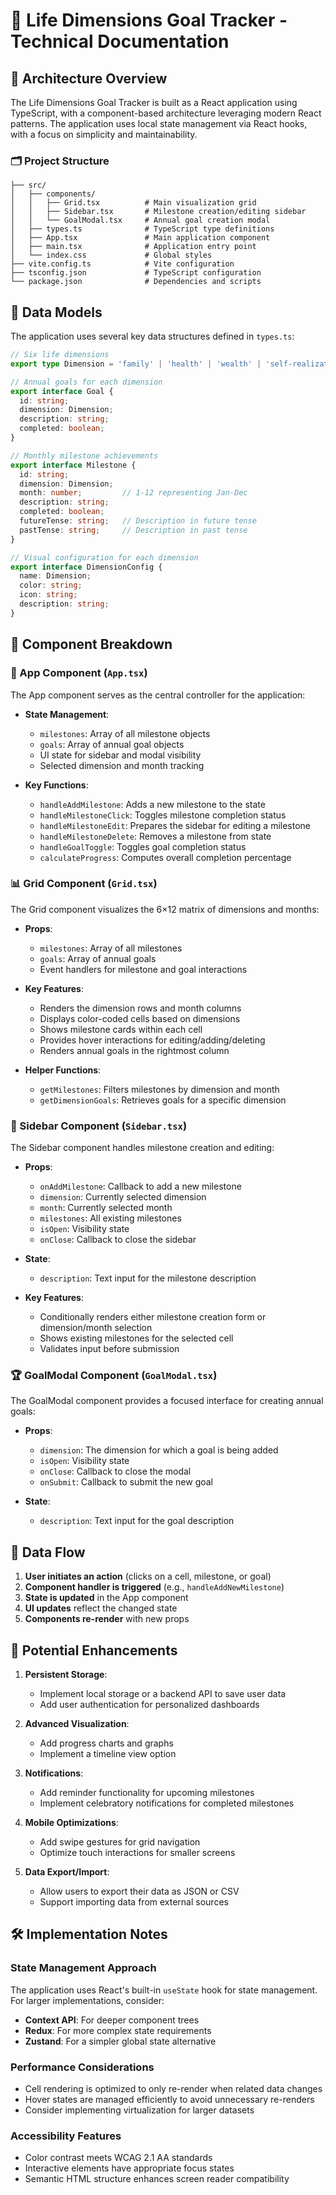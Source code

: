 # 🔧 Life Dimensions Goal Tracker - Technical Documentation

## 📐 Architecture Overview

The Life Dimensions Goal Tracker is built as a React application using TypeScript, with a component-based architecture leveraging modern React patterns. The application uses local state management via React hooks, with a focus on simplicity and maintainability.

### 🗂️ Project Structure

```
├── src/
│   ├── components/
│   │   ├── Grid.tsx          # Main visualization grid
│   │   ├── Sidebar.tsx       # Milestone creation/editing sidebar
│   │   └── GoalModal.tsx     # Annual goal creation modal
│   ├── types.ts              # TypeScript type definitions
│   ├── App.tsx               # Main application component
│   ├── main.tsx              # Application entry point
│   └── index.css             # Global styles
├── vite.config.ts            # Vite configuration
├── tsconfig.json             # TypeScript configuration
└── package.json              # Dependencies and scripts
```

## 💾 Data Models

The application uses several key data structures defined in `types.ts`:

```typescript
// Six life dimensions
export type Dimension = 'family' | 'health' | 'wealth' | 'self-realization' | 'friends' | 'leisure';

// Annual goals for each dimension
export interface Goal {
  id: string;
  dimension: Dimension;
  description: string;
  completed: boolean;
}

// Monthly milestone achievements
export interface Milestone {
  id: string;
  dimension: Dimension;
  month: number;         // 1-12 representing Jan-Dec
  description: string;
  completed: boolean;
  futureTense: string;   // Description in future tense
  pastTense: string;     // Description in past tense
}

// Visual configuration for each dimension
export interface DimensionConfig {
  name: Dimension;
  color: string;
  icon: string;
  description: string;
}
```

## 🧩 Component Breakdown

### 📱 App Component (`App.tsx`)

The App component serves as the central controller for the application:

- **State Management**:
  - `milestones`: Array of all milestone objects
  - `goals`: Array of annual goal objects
  - UI state for sidebar and modal visibility
  - Selected dimension and month tracking

- **Key Functions**:
  - `handleAddMilestone`: Adds a new milestone to the state
  - `handleMilestoneClick`: Toggles milestone completion status
  - `handleMilestoneEdit`: Prepares the sidebar for editing a milestone
  - `handleMilestoneDelete`: Removes a milestone from state
  - `handleGoalToggle`: Toggles goal completion status
  - `calculateProgress`: Computes overall completion percentage

### 📊 Grid Component (`Grid.tsx`)

The Grid component visualizes the 6×12 matrix of dimensions and months:

- **Props**:
  - `milestones`: Array of all milestones
  - `goals`: Array of annual goals
  - Event handlers for milestone and goal interactions

- **Key Features**:
  - Renders the dimension rows and month columns
  - Displays color-coded cells based on dimensions
  - Shows milestone cards within each cell
  - Provides hover interactions for editing/adding/deleting
  - Renders annual goals in the rightmost column

- **Helper Functions**:
  - `getMilestones`: Filters milestones by dimension and month
  - `getDimensionGoals`: Retrieves goals for a specific dimension

### 📝 Sidebar Component (`Sidebar.tsx`)

The Sidebar component handles milestone creation and editing:

- **Props**:
  - `onAddMilestone`: Callback to add a new milestone
  - `dimension`: Currently selected dimension
  - `month`: Currently selected month
  - `milestones`: All existing milestones
  - `isOpen`: Visibility state
  - `onClose`: Callback to close the sidebar

- **State**:
  - `description`: Text input for the milestone description

- **Key Features**:
  - Conditionally renders either milestone creation form or dimension/month selection
  - Shows existing milestones for the selected cell
  - Validates input before submission

### 🏆 GoalModal Component (`GoalModal.tsx`)

The GoalModal component provides a focused interface for creating annual goals:

- **Props**:
  - `dimension`: The dimension for which a goal is being added
  - `isOpen`: Visibility state
  - `onClose`: Callback to close the modal
  - `onSubmit`: Callback to submit the new goal

- **State**:
  - `description`: Text input for the goal description

## 🔄 Data Flow

1. **User initiates an action** (clicks on a cell, milestone, or goal)
2. **Component handler is triggered** (e.g., `handleAddNewMilestone`)
3. **State is updated** in the App component
4. **UI updates** reflect the changed state
5. **Components re-render** with new props

## 🧪 Potential Enhancements

1. **Persistent Storage**:
   - Implement local storage or a backend API to save user data
   - Add user authentication for personalized dashboards

2. **Advanced Visualization**:
   - Add progress charts and graphs
   - Implement a timeline view option

3. **Notifications**:
   - Add reminder functionality for upcoming milestones
   - Implement celebratory notifications for completed milestones

4. **Mobile Optimizations**:
   - Add swipe gestures for grid navigation
   - Optimize touch interactions for smaller screens

5. **Data Export/Import**:
   - Allow users to export their data as JSON or CSV
   - Support importing data from external sources

## 🛠️ Implementation Notes

### State Management Approach

The application uses React's built-in `useState` hook for state management. For larger implementations, consider:

- **Context API**: For deeper component trees
- **Redux**: For more complex state requirements
- **Zustand**: For a simpler global state alternative

### Performance Considerations

- Cell rendering is optimized to only re-render when related data changes
- Hover states are managed efficiently to avoid unnecessary re-renders
- Consider implementing virtualization for larger datasets

### Accessibility Features

- Color contrast meets WCAG 2.1 AA standards
- Interactive elements have appropriate focus states
- Semantic HTML structure enhances screen reader compatibility 